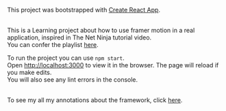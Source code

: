 This project was bootstrapped with [Create React App](https://github.com/facebook/create-react-app).<br /><br />

This is a Learning project about how to use framer motion in a real application, inspired in The Net Ninja tutorial video.<br /> You can confer the playlist [here](https://youtu.be/2V1WK-3HQNk).<br />


To run the project you can use `npm start`.<br />
Open [http://localhost:3000](http://localhost:3000) to view it in the browser.
The page will reload if you make edits.<br />
You will also see any lint errors in the console.<br /><br />

To see my all my annotations about the framework, click [here](https://www.notion.so/Annotations-0d7a949097af43f5bcac44eaeeacd77f).

